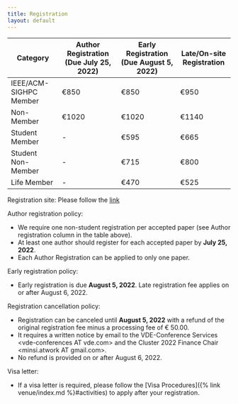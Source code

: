 ```yaml
---
title: Registration
layout: default
---
```


| Category            | Author Registration (Due July 25, 2022) | Early Registration (Due August 5, 2022) | Late/On-site Registration |
|---------------------------|---------------------|----------------------|---------------------------|
| IEEE/ACM-SIGHPC Member    | €850                | €850                 | €950                      |
| Non-Member                | €1020               | €1020                | €1140                     |
| Student Member            | -                   | €595                 | €665                      |
| Student Non-Member        | -                   | €715                 | €800                      |
| Life Member               | -                   | €470                 | €525                      |

Registration site: Please follow the [link](https://online-registration.vde.com/vdev20/emc00/register.aspx?OrgCode=10&EvtID=10059&AppCode=REG&CC=122032940026)

Author registration policy:

* We require one non-student registration per accepted paper (see Author registration column in the table above).
* At least one author should register for each accepted paper by **July 25, 2022**.
* Each Author Registration can be applied to only one paper.

Early registration policy:

* Early registration is due **August 5, 2022**. Late registration fee applies on or after August 6, 2022.

Registration cancellation policy:

* Registration can be canceled until **August 5, 2022** with a refund of the original registration fee minus a processing fee of € 50.00.
* It requires a written notice by email to the VDE-Conference Services &lt;vde-conferences AT vde.com> and the Cluster 2022 Finance Chair &lt;minsi.atwork AT gmail.com>.
* No refund is provided on or after August 6, 2022.

Visa letter:

* If a visa letter is required, please follow the [Visa Procedures]({% link venue/index.md %}#activities) to apply after your registration.

